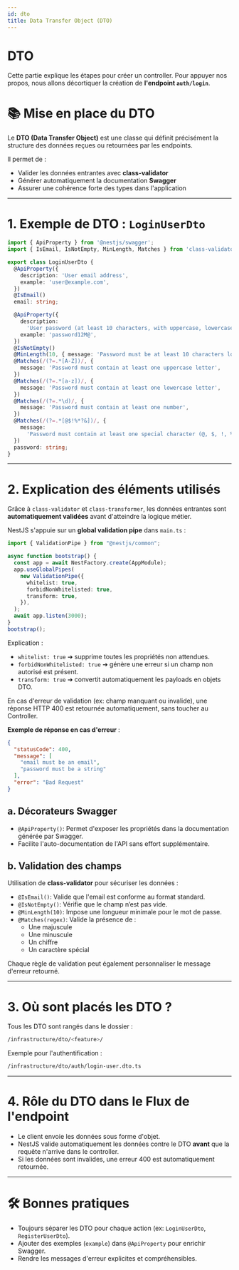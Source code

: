 ```yaml
---
id: dto
title: Data Transfer Object (DTO)
---
```


# DTO
Cette partie explique les étapes pour créer un controller.
Pour appuyer nos propos, nous allons décortiquer la création de **l'endpoint `auth/login`**.

# 📚 Mise en place du DTO

Le **DTO (Data Transfer Object)** est une classe qui définit précisément la structure des données reçues ou retournées par les endpoints.

Il permet de :

- Valider les données entrantes avec **class-validator**
- Générer automatiquement la documentation **Swagger**
- Assurer une cohérence forte des types dans l'application

---

# 1. Exemple de DTO : `LoginUserDto`

```typescript
import { ApiProperty } from '@nestjs/swagger';
import { IsEmail, IsNotEmpty, MinLength, Matches } from 'class-validator';

export class LoginUserDto {
  @ApiProperty({
    description: 'User email address',
    example: 'user@example.com',
  })
  @IsEmail()
  email: string;

  @ApiProperty({
    description:
      'User password (at least 10 characters, with uppercase, lowercase, number, and special character)',
    example: 'password12M@',
  })
  @IsNotEmpty()
  @MinLength(10, { message: 'Password must be at least 10 characters long' })
  @Matches(/(?=.*[A-Z])/, {
    message: 'Password must contain at least one uppercase letter',
  })
  @Matches(/(?=.*[a-z])/, {
    message: 'Password must contain at least one lowercase letter',
  })
  @Matches(/(?=.*\d)/, {
    message: 'Password must contain at least one number',
  })
  @Matches(/(?=.*[@$!%*?&])/, {
    message:
      'Password must contain at least one special character (@, $, !, %, *, ?, &)',
  })
  password: string;
}
```

---

# 2. Explication des éléments utilisés
Grâce à `class-validator` et `class-transformer`, les données entrantes sont **automatiquement validées** avant d'atteindre la logique métier.

NestJS s'appuie sur un **global validation pipe** dans `main.ts` :

```typescript
import { ValidationPipe } from "@nestjs/common";

async function bootstrap() {
  const app = await NestFactory.create(AppModule);
  app.useGlobalPipes(
    new ValidationPipe({
      whitelist: true,
      forbidNonWhitelisted: true,
      transform: true,
    }),
  );
  await app.listen(3000);
}
bootstrap();
```

Explication :

- `whitelist: true` ➔ supprime toutes les propriétés non attendues.
- `forbidNonWhitelisted: true` ➔ génère une erreur si un champ non autorisé est présent.
- `transform: true` ➔ convertit automatiquement les payloads en objets DTO.

En cas d'erreur de validation (ex: champ manquant ou invalide), une réponse HTTP 400 est retournée automatiquement, sans toucher au Controller.

**Exemple de réponse en cas d'erreur** :

```json
{
  "statusCode": 400,
  "message": [
    "email must be an email",
    "password must be a string"
  ],
  "error": "Bad Request"
}
```
## a. Décorateurs Swagger

- `@ApiProperty()`: Permet d'exposer les propriétés dans la documentation générée par Swagger.
- Facilite l'auto-documentation de l'API sans effort supplémentaire.

## b. Validation des champs

Utilisation de **class-validator** pour sécuriser les données :

- `@IsEmail()`: Valide que l'email est conforme au format standard.
- `@IsNotEmpty()`: Vérifie que le champ n’est pas vide.
- `@MinLength(10)`: Impose une longueur minimale pour le mot de passe.
- `@Matches(regex)`: Valide la présence de :
  - Une majuscule
  - Une minuscule
  - Un chiffre
  - Un caractère spécial

Chaque règle de validation peut également personnaliser le message d'erreur retourné.

---

# 3. Où sont placés les DTO ?

Tous les DTO sont rangés dans le dossier :

```bash
/infrastructure/dto/<feature>/
```

Exemple pour l'authentification :

```bash
/infrastructure/dto/auth/login-user.dto.ts
```

---

# 4. Rôle du DTO dans le Flux de l'endpoint

- Le client envoie les données sous forme d'objet.
- NestJS valide automatiquement les données contre le DTO **avant** que la requête n'arrive dans le controller.
- Si les données sont invalides, une erreur 400 est automatiquement retournée.

---

# 🛠️ Bonnes pratiques

- Toujours séparer les DTO pour chaque action (ex: `LoginUserDto`, `RegisterUserDto`).
- Ajouter des exemples (`example`) dans `@ApiProperty` pour enrichir Swagger.
- Rendre les messages d'erreur explicites et compréhensibles.
